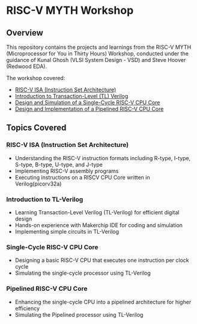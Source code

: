 # RISC-V MYTH Workshop  

## Overview  
This repository contains the projects and learnings from the RISC-V MYTH (Microprocessor for You in Thirty Hours) Workshop, conducted under the guidance of Kunal Ghosh (VLSI System Design - VSD) and Steve Hoover (Redwood EDA).  

The workshop covered:  
- [RISC-V ISA (Instruction Set Architecture)](./Docs/RISC-V_ISA.md)
- [Introduction to Transaction-Level (TL) Verilog](./Docs/TL-Verilog.md)
- [Design and Simulation of a Single-Cycle RISC-V CPU Core](./Docs/Single_Cycle_RISCV_CPU_Core_design.md) 
- [Design and Implementation of a Pipelined RISC-V CPU Core](./Docs/Pipelined_RISCV_CPU_Core_design.md) 

## Topics Covered  

### RISC-V ISA (Instruction Set Architecture)  
- Understanding the RISC-V instruction formats including R-type, I-type, S-type, B-type, U-type, and J-type  
- Implementing RISC-V assembly programs  
- Executing instructions on a RISCV CPU Core written in Verilog(picorv32a) 

### Introduction to TL-Verilog  
- Learning Transaction-Level Verilog (TL-Verilog) for efficient digital design  
- Hands-on experience with Makerchip IDE for coding and simulation  
- Implementing simple circuits in TL-Verilog  

### Single-Cycle RISC-V CPU Core  
- Designing a basic RISC-V CPU that executes one instruction per clock cycle  
- Simulating the single-cycle processor using TL-Verilog  

### Pipelined RISC-V CPU Core  
- Enhancing the single-cycle CPU into a pipelined architecture for higher efficiency  
- Simulating the Pipelined processor using TL-Verilog  



